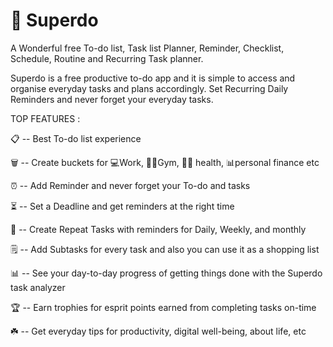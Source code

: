 # 🌟 Superdo
A Wonderful free To-do list, Task list Planner, Reminder, Checklist, Schedule, Routine and Recurring Task planner.

Superdo is a free productive to-do app and it is simple to access and organise everyday tasks and plans accordingly. Set Recurring Daily Reminders and never forget your everyday tasks.

TOP FEATURES :

📋 -- Best To-do list experience

🗑️ -- Create buckets for 💻Work, 🏋️‍♀️Gym, 🧘‍♂️ health, 📊personal finance etc

⏰ -- Add Reminder and never forget your To-do and tasks

⏳ -- Set a Deadline and get reminders at the right time

🔄 -- Create Repeat Tasks with reminders for Daily, Weekly, and monthly

🗒️ -- Add Subtasks for every task and also you can use it as a shopping list

📊 -- See your day-to-day progress of getting things done with the Superdo task analyzer

🏆 -- Earn trophies for esprit points earned from completing tasks on-time

☘️ -- Get everyday tips for productivity, digital well-being, about life, etc
